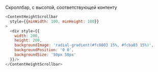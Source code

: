Скроллбар, с высотой, соответствующей контенту

```js
<ContentHeightScrollbar
  style={{minWidth: 100, minHeight: 100}}
>
  <div style={{
    width: 200,
    height: 200,
    backgroundImage: 'radial-gradient(#fc8803 15%, #fcba03 15%)',
    backgroundPosition: '0 0',
    backgroundSize: '50px 50px'
  }}/>
</ContentHeightScrollbar>
```